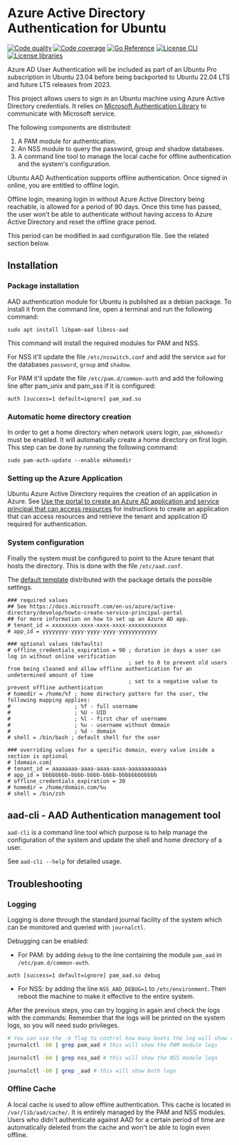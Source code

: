 # Azure Active Directory Authentication for Ubuntu

[![Code quality](https://github.com/ubuntu/aad-auth/workflows/QA/badge.svg)](https://github.com/ubuntu/aad-auth/actions?query=workflow%3AQA)
[![Code coverage](https://codecov.io/gh/ubuntu/aad-auth/branch/master/graph/badge.svg)](https://codecov.io/gh/ubuntu/aad-auth)
[![Go Reference](https://pkg.go.dev/badge/github.com/ubuntu/aad-auth.svg)](https://pkg.go.dev/github.com/ubuntu/aad-auth)
[![License CLI](https://img.shields.io/badge/License-GPL3.0-blue.svg)](https://github.com/ubuntu/aad-auth/blob/main/COPYING)
[![License libraries](https://img.shields.io/badge/License-LGPL3.0-blue.svg)](https://github.com/ubuntu/aad-auth/blob/main/COPYING.LESSER)

Azure AD User Authentication will be included as part of an Ubuntu Pro subscription in Ubuntu 23.04 before being backported to Ubuntu 22.04 LTS and future LTS releases from 2023.

This project allows users to sign in an Ubuntu machine using Azure Active Directory credentials. It relies on [Microsoft Authentication Library](https://github.com/AzureAD/microsoft-authentication-library-for-go) to communicate with Microsoft service.

The following components are distributed:

 1. A PAM module for authentication.
 2. An NSS module to query the password, group and shadow databases.
 3. A command line tool to manage the local cache for offline authentication and the system's configuration.

Ubuntu AAD Authentication supports offline authentication. Once signed in online, you are entitled to offline login.

Offline login, meaning login in without Azure Active Directory being reachable, is allowed for a period of 90 days. Once this time has passed, the user won't be able to authenticate without having access to Azure Active Directory and reset the offline grace period.

This period can be modified in aad configuration file. See the related section below.

## Installation

### Package installation

AAD authentication module for Ubuntu is published as a debian package. To install it from the command line, open a terminal and run the following command:

```
sudo apt install libpam-aad libnss-aad
```

This command will install the required modules for PAM and NSS.

For NSS it'll update the file ```/etc/nsswitch.conf``` and add the service ```aad``` for the databases ```password```, ```group``` and ```shadow```.

For PAM it'll update the file ```/etc/pam.d/common-auth``` and add the following line after pam_unix and pam_sss if it is configured:

```
auth [success=1 default=ignore] pam_aad.so
```

### Automatic home directory creation

In order to get a home directory when network users login, ```pam_mkhomedir``` must be enabled. It will automatically create a home directory on first login. This step can be done by running the following command:

```
sudo pam-auth-update --enable mkhomedir
```

### Setting up the Azure Application

Ubuntu Azure Active Directory requires the creation of an application in Azure.
See [Use the portal to create an Azure AD application and service principal that can access resources](https://docs.microsoft.com/en-us/azure/active-directory/develop/howto-create-service-principal-portal) for instructions to create an application that can access resources and retrieve the tenant and application ID required for authentication.

### System configuration

Finally the system must be configured to point to the Azure tenant that hosts the directory. This is done with the file ```/etc/aad.conf```.

The [default template](https://github.com/ubuntu/aad-auth/blob/main/conf/aad.conf.template) distributed with the package details the possible settings.

```
### required values
## See https://docs.microsoft.com/en-us/azure/active-directory/develop/howto-create-service-principal-portal
## for more information on how to set up an Azure AD app.
# tenant_id = xxxxxxxx-xxxx-xxxx-xxxx-xxxxxxxxxxxx
# app_id = yyyyyyyy-yyyy-yyyy-yyyy-yyyyyyyyyyyy

### optional values (defaults)
# offline_credentials_expiration = 90 ; duration in days a user can log in without online verification
                                      ; set to 0 to prevent old users from being cleaned and allow offline authentication for an undetermined amount of time
                                      ; set to a negative value to prevent offline authentication
# homedir = /home/%f ; home directory pattern for the user, the following mapping applies:
#                    ; %f - full username
#                    ; %U - UID
#                    ; %l - first char of username
#                    ; %u - username without domain
#                    ; %d - domain
# shell = /bin/bash ; default shell for the user

### overriding values for a specific domain, every value inside a section is optional
# [domain.com]
# tenant_id = aaaaaaaa-aaaa-aaaa-aaaa-aaaaaaaaaaaa
# app_id = bbbbbbbb-bbbb-bbbb-bbbb-bbbbbbbbbbbb
# offline_credentials_expiration = 30
# homedir = /home/domain.com/%u
# shell = /bin/zsh
```

## aad-cli - AAD Authentication management tool

```aad-cli``` is a command line tool which purpose is to help manage the configuration of the system and update the shell and home directory of a user.

See ```aad-cli --help``` for detailed usage.

## Troubleshooting

### Logging

Logging is done through the standard journal facility of the system which can be monitored and queried with ```journalctl```.

Debugging can be enabled:

* For PAM: by adding ```debug``` to the line containing the module ```pam_aad``` in ```/etc/pam.d/common-auth```.

```text
auth [success=1 default=ignore] pam_aad.so debug
```

* For NSS: by adding the line ```NSS_AAD_DEBUG=1``` to ```/etc/environment```. Then reboot the machine to make it effective to the entire system.

After the previous steps, you can try logging in again and check the logs with the commands:
Remember that the logs will be printed on the system logs, so you will need sudo privileges.

```bash
# You can use the -b flag to control how many boots the log will show (e.g. -b 0 will show the current boot only)
journalctl -b0 | grep pam_aad # this will show the PAM module logs

journalctl -b0 | grep nss_aad # this will show the NSS module logs

journalctl -b0 | grep _aad # this will show both logs
```

### Offline Cache

A local cache is used to allow offline authentication. This cache is located in ```/var/lib/aad/cache/```. It is entirely managed by the PAM and NSS modules. Users who didn't authenticate against AAD for a certain period of time are automatically deleted from the cache and won't be able to login even offline.
